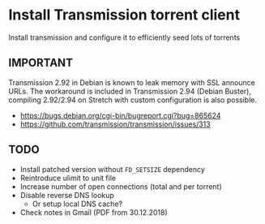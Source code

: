 # Install Transmission torrent client

Install transmission and configure it to efficiently seed lots of torrents


## IMPORTANT

Transmission 2.92 in Debian is known to leak memory with SSL announce URLs.
The workaround is included in Transmission 2.94 (Debian Buster), compiling
2.92/2.94 on Stretch with custom configuration is also possible.

- <https://bugs.debian.org/cgi-bin/bugreport.cgi?bug=865624>
- <https://github.com/transmission/transmission/issues/313>


## TODO

- Install patched version without `FD_SETSIZE` dependency
- Reintroduce ulimit to unit file
- Increase number of open connections (total and per torrent)
- Disable reverse DNS lookup
    - Or setup local DNS cache?
- Check notes in Gmail (PDF from 30.12.2018)
